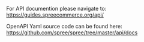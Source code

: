 For API documention please navigate to: https://guides.spreecommerce.org/api/

OpenAPI Yaml source code can be found here: https://github.com/spree/spree/tree/master/api/docs
